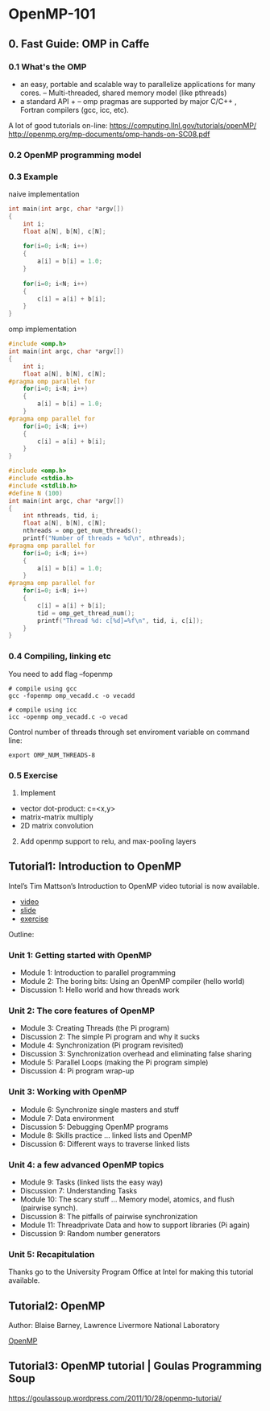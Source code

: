 # OpenMP-101

## 0. Fast Guide: OMP in Caffe

### 0.1 What's the OMP

- an easy, portable and scalable way to parallelize applications for  many cores. – Multi-threaded, shared memory model (like pthreads) 
- a standard API +  – omp  pragmas are supported by major C/C++ , Fortran compilers (gcc, icc, etc).  
 
A lot of good tutorials on-line: https://computing.llnl.gov/tutorials/openMP/ http://openmp.org/mp-documents/omp-hands-on-SC08.pdf 

### 0.2 OpenMP programming model 


### 0.3 Example

naive implementation

```c
int main(int argc, char *argv[])
{
    int i;
    float a[N], b[N], c[N];
    
    for(i=0; i<N; i++)
    {
        a[i] = b[i] = 1.0;
    }
    
    for(i=0; i<N; i++)
    {
        c[i] = a[i] + b[i];
    }
}
```

omp implementation

```c
#include <omp.h>
int main(int argc, char *argv[])
{
    int i;
    float a[N], b[N], c[N];
#pragma omp parallel for
    for(i=0; i<N; i++)
    {
        a[i] = b[i] = 1.0;
    }
#pragma omp parallel for
    for(i=0; i<N; i++)
    {
        c[i] = a[i] + b[i];
    }
}
```

```c
#include <omp.h>
#include <stdio.h>
#include <stdlib.h>
#define N (100)
int main(int argc, char *argv[])
{
    int nthreads, tid, i;
    float a[N], b[N], c[N];
    nthreads = omp_get_num_threads();
    printf("Number of threads = %d\n", nthreads);
#pragma omp parallel for
    for(i=0; i<N; i++)
    {
        a[i] = b[i] = 1.0;
    }
#pragma omp parallel for
    for(i=0; i<N; i++)
    {
        c[i] = a[i] + b[i];
        tid = omp_get_thread_num();
        printf("Thread %d: c[%d]=%f\n", tid, i, c[i]);
    }
}
```

### 0.4 Compiling, linking etc 

You need to add flag –fopenmp

```shell
# compile using gcc
gcc -fopenmp omp_vecadd.c -o vecadd

# compile using icc
icc -openmp omp_vecadd.c -o vecad
```

Control number of threads through set enviroment variable on command line:

```shell
export OMP_NUM_THREADS-8 
```

### 0.5 Exercise

1. Implement
  - vector dot-product: c=<x,y>
  - matrix-matrix multiply
  - 2D matrix convolution
2. Add openmp support to relu, and max-pooling layers 



## Tutorial1: Introduction to OpenMP

Intel’s Tim Mattson’s Introduction to OpenMP video tutorial is now available.

- [video](https://www.youtube.com/playlist?list=PLLX-Q6B8xqZ8n8bwjGdzBJ25X2utwnoEG)
- [slide](https://www.openmp.org/wp-content/uploads/Intro_To_OpenMP_Mattson.pdf)
- [exercise](http://www.openmp.org/wp-content/uploads/FMattson_OMP_exercises.zip)

Outline:

### Unit 1: Getting started with OpenMP

- Module 1: Introduction to parallel programming
- Module 2: The boring bits: Using an OpenMP compiler (hello world)
- Discussion 1: Hello world and how threads work

### Unit 2: The core features of OpenMP
- Module 3: Creating Threads (the Pi program)
- Discussion 2: The simple Pi program and why it sucks
- Module 4: Synchronization (Pi program revisited)
- Discussion 3: Synchronization overhead and eliminating false sharing
- Module 5: Parallel Loops (making the Pi program simple)
- Discussion 4: Pi program wrap-up

### Unit 3: Working with OpenMP
- Module 6: Synchronize single masters and stuff
- Module 7: Data environment
- Discussion 5: Debugging OpenMP programs
- Module 8: Skills practice … linked lists and OpenMP
- Discussion 6: Different ways to traverse linked lists

### Unit 4: a few advanced OpenMP topics
- Module 9: Tasks (linked lists the easy way)
- Discussion 7: Understanding Tasks
- Module 10: The scary stuff … Memory model, atomics, and flush (pairwise synch).
- Discussion 8: The pitfalls of pairwise synchronization
- Module 11: Threadprivate Data and how to support libraries (Pi again)
- Discussion 9: Random number generators

### Unit 5: Recapitulation

Thanks go to the University Program Office at Intel for making this tutorial available.

## Tutorial2: OpenMP

Author: Blaise Barney, Lawrence Livermore National Laboratory

[OpenMP](https://computing.llnl.gov/tutorials/openMP/)

## Tutorial3: OpenMP tutorial | Goulas Programming Soup  
https://goulassoup.wordpress.com/2011/10/28/openmp-tutorial/


